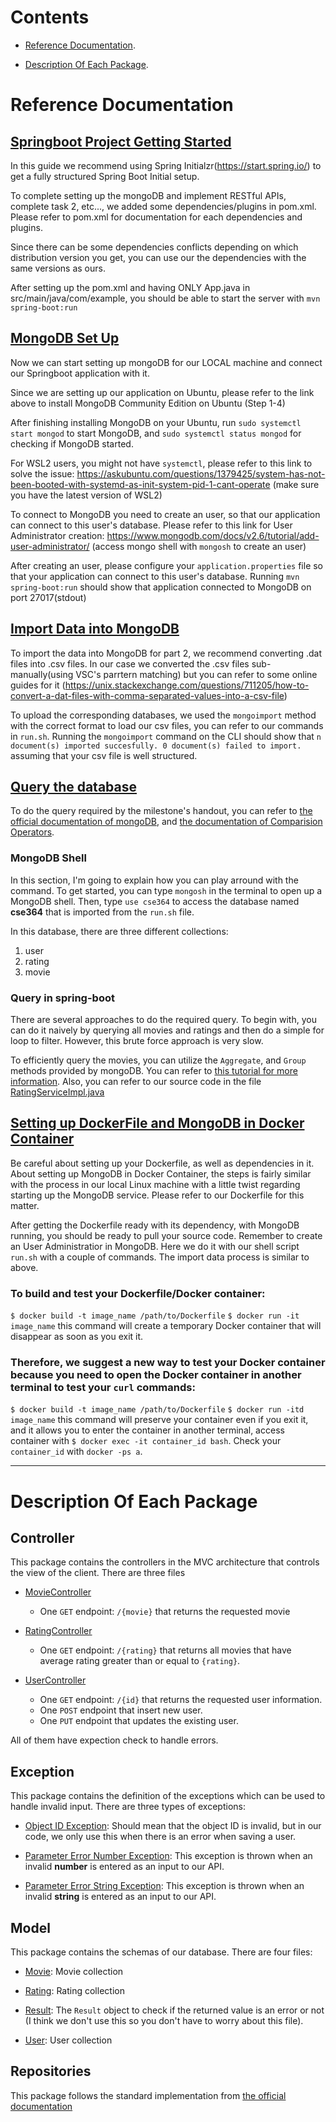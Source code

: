 # Contents

* [Reference Documentation](#reference-documentation).

* [Description Of Each Package](#description-of-each-package).

# Reference Documentation

## [Springboot Project Getting Started](https://spring.io/guides/gs/spring-boot/)

In this guide we recommend using Spring Initialzr(https://start.spring.io/) to get a fully structured Spring Boot Initial setup.

To complete setting up the mongoDB and implement RESTful APIs, complete task 2, etc..., we added some dependencies/plugins in pom.xml. Please refer to pom.xml for documentation for each dependencies and plugins. 

Since there can be some dependencies conflicts depending on which distribution version you get, you can use our the dependencies with the same versions as ours. 

After setting up the pom.xml and having ONLY App.java in src/main/java/com/example, you should be able to start the server with `mvn spring-boot:run`

## [MongoDB Set Up](https://www.mongodb.com/docs/manual/tutorial/install-mongodb-on-ubuntu/)

Now we can start setting up mongoDB for our LOCAL machine and connect our Springboot application with it.

Since we are setting up our application on Ubuntu, please refer to the link above to install MongoDB Community Edition on Ubuntu (Step 1-4)

After finishing installing MongoDB on your Ubuntu, run `sudo systemctl start mongod` to start MongoDB, and `sudo systemctl status mongod` for checking if MongoDB started. 

For WSL2 users, you might not have `systemctl`, please refer to this link to solve the issue: https://askubuntu.com/questions/1379425/system-has-not-been-booted-with-systemd-as-init-system-pid-1-cant-operate (make sure you have the latest version of WSL2)

To connect to MongoDB you need to create an user, so that our application can connect to this user's database. Please refer to this link for User Administrator creation: https://www.mongodb.com/docs/v2.6/tutorial/add-user-administrator/ (access mongo shell with `mongosh` to create an user)

After creating an user, please configure your `application.properties` file so that your application can connect to this user's database. Running `mvn spring-boot:run` should show that application connected to MongoDB on port 27017(stdout)

## [Import Data into MongoDB](https://hevodata.com/learn/mongoimport/)

To import the data into MongoDB for part 2, we recommend converting .dat files into .csv files. In our case we converted the .csv files sub-manually(using VSC's parrtern matching) but you can refer to some online guides for it (https://unix.stackexchange.com/questions/711205/how-to-convert-a-dat-files-with-comma-separated-values-into-a-csv-file)

To upload the corresponding databases, we used the `mongoimport` method with the correct format to load our csv files, you can refer to our commands in `run.sh`. Running the `mongoimport` command on the CLI should show that `n document(s) imported succesfully. 0 document(s) failed to import.` assuming that your csv file is well structured.

## [Query the database](https://www.mongodb.com/docs/manual/tutorial/query-documents/)

To do the query required by the milestone's handout, you can refer to [the official documentation of mongoDB](https://www.mongodb.com/docs/manual/tutorial/query-documents/), and [the documentation of Comparision Operators](https://www.mongodb.com/docs/manual/reference/operator/query-comparison/).

### MongoDB Shell
In this section, I'm going to explain how you can play arround with the command. To get started, you can type `mongosh` in the terminal to open up a MongoDB shell. Then, type `use cse364` to access the database named **cse364** that is imported from the `run.sh` file. 

In this database, there are three different collections:
1. user
1. rating
1. movie

### Query in spring-boot
There are several approaches to do the required query. To begin with, you can do it naively by querying all movies and ratings and then do a simple for loop to filter. However, this brute force approach is very slow.

To efficiently query the movies, you can utilize the `Aggregate`, and `Group` methods provided by mongoDB. You can refer to [this tutorial for more information](https://www.baeldung.com/spring-data-mongodb-projections-aggregations). Also, you can refer to our source code in the file [RatingServiceImpl.java](./src/main/java/com/example/service/RatingServiceImpl.java)

## [Setting up DockerFile and MongoDB in Docker Container](https://www.youtube.com/watch?v=eGz9DS-aIeY&ab_channel=NetworkChuck)

Be careful about setting up your Dockerfile, as well as dependencies in it. 
About setting up MongoDB in Docker Container, the steps is fairly similar with the process in our local Linux machine with a little twist regarding starting up the MongoDB service. Please refer to our Dockerfile for this matter. 

After getting the Dockerfile ready with its dependency, with MongoDB running, you should be ready to pull your source code. Remember to create an User Administratior in MongoDB. Here we do it with our shell script `run.sh` with a couple of commands. The import data process is similar to above. 

### To build and test your Dockerfile/Docker container: 
`$ docker build -t image_name /path/to/Dockerfile`
`$ docker run -it image_name` this command will create a temporary Docker container that will disappear as soon as you exit it.
### Therefore, we suggest a new way to test your Docker container because you need to open the Docker container in another terminal to test your `curl` commands:
`$ docker build -t image_name /path/to/Dockerfile`
`$ docker run -itd image_name` this command will preserve your container even if you exit it, and it allows you to enter the container in another terminal, access container with `$ docker exec -it container_id bash`. Check your `container_id` with `docker -ps a`.

---
# Description Of Each Package

## Controller

This package contains the controllers in the MVC architecture that controls the view of the client. There are three files

* [MovieController](./src/main/java/com/example/controller/MovieController.java)
    * One `GET` endpoint: `/{movie}` that returns the requested movie

* [RatingController](./src/main/java/com/example/controller/RatingController.java)
    * One `GET` endpoint: `/{rating}` that returns all movies that have average rating greater than or equal to `{rating}`.

* [UserController](./src/main/java/com/example/controller/UserController.java)
    * One `GET` endpoint: `/{id}` that returns the requested user information.
    * One `POST` endpoint that insert new user.
    * One `PUT` endpoint that updates the existing user.

All of them have expection check to handle errors.

## Exception

This package contains the definition of the exceptions which can be used to handle invalid input. There are three types of exceptions:

* [Object ID Exception](./src/main/java/com/example/exception/ObjectIdException.java): Should mean that the object ID is invalid, but in our code, we only use this when there is an error when saving a user.

* [Parameter Error Number Exception](./src/main/java/com/example/exception/ParameterErrorNumberException.java): This exception is thrown when an invalid **number** is entered as an input to our API.

* [Parameter Error String Exception](./src/main/java/com/example/exception/ParameterErrorStringException.java): This exception is thrown when an invalid **string** is entered as an input to our API.

## Model

This package contains the schemas of our database. There are four files:

* [Movie](./src/main/java/com/example/model/Movie.java): Movie collection

* [Rating](./src/main/java/com/example/model/Rating.java): Rating collection

* [Result](./src/main/java/com/example/model/Result.java): The `Result` object to check if the returned value is an error or not (I think we don't use this so you don't have to worry about this file).

* [User](./src/main/java/com/example/model/User.java): User collection

## Repositories

This package follows the standard implementation from [the official documentation](https://spring.io/guides/gs/accessing-data-mongodb/)